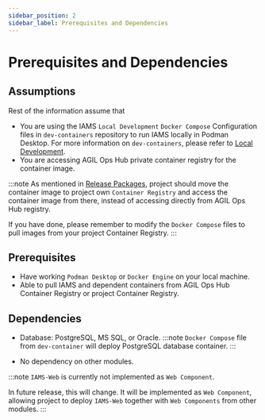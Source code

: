 ```yaml
---
sidebar_position: 2
sidebar_label: Prerequisites and Dependencies
---
```


#   Prerequisites and Dependencies

##  Assumptions

Rest of the information assume that 
- You are using the IAMS `Local Development` `Docker Compose` Configuration files in `dev-containers` repository to run IAMS locally in 
Podman Desktop.
For more information on `dev-containers`, please refer to [Local Development](../../get-started/local-development.mdx).
- You are accessing AGIL Ops Hub private container registry for the container image.

:::note
As mentioned in [Release Packages](../../get-started/release-packages.mdx), project should move the container image to project 
own `Container Registry` and access the container image from there, instead of accessing directly from AGIL Ops Hub registry.

If you have done, please remember to modify the `Docker Compose` files to pull images from your project Container Registry.
:::

## Prerequisites

- Have working `Podman Desktop` or `Docker Engine` on your local machine.
- Able to pull IAMS and dependent containers from AGIL Ops Hub Container Registry or project Container Registry.


## Dependencies

- Database: PostgreSQL, MS SQL, or Oracle.
:::note
`Docker Compose` file from `dev-container` will deploy PostgreSQL database container. 
:::

- No dependency on other modules.

:::note
`IAMS-Web` is currently not implemented as `Web Component`.

In future release, this will change. It will be implemented as `Web Component`, allowing project to deploy `IAMS-Web` together with
`Web Components` from other modules.
::: 
